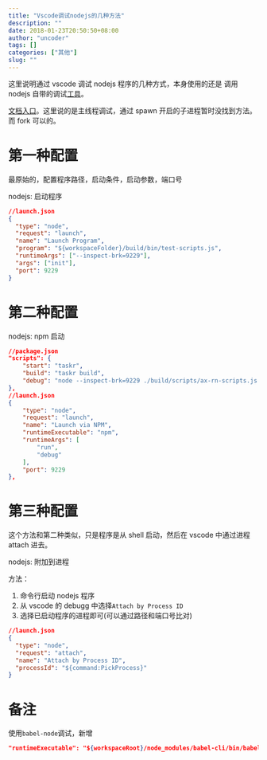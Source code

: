 ```yaml
---
title: "Vscode调试nodejs的几种方法"
description: ""
date: 2018-01-23T20:50:50+08:00
author: "uncoder"
tags: []
categories: ["其他"]
slug: ""
---
```


这里说明通过 vscode 调试 nodejs 程序的几种方式，本身使用的还是 调用nodejs 自带的调试[工具](https://code.visualstudio.com/docs/nodejs/nodejs-debugging)。

<!--more-->

[文档入口](https://nodejs.org/en/docs/inspector/)。这里说的是主线程调试，通过 spawn 开启的子进程暂时没找到方法。而 fork 可以的。

# 第一种配置

最原始的，配置程序路径，启动条件，启动参数，端口号

nodejs: 启动程序

```json
//launch.json
{
  "type": "node",
  "request": "launch",
  "name": "Launch Program",
  "program": "${workspaceFolder}/build/bin/test-scripts.js",
  "runtimeArgs": ["--inspect-brk=9229"],
  "args": ["init"],
  "port": 9229
}
```

# 第二种配置

nodejs: npm 启动

```json
//package.json
"scripts": {
    "start": "taskr",
    "build": "taskr build",
    "debug": "node --inspect-brk=9229 ./build/scripts/ax-rn-scripts.js init"
},
//launch.json
{
    "type": "node",
    "request": "launch",
    "name": "Launch via NPM",
    "runtimeExecutable": "npm",
    "runtimeArgs": [
        "run",
        "debug"
    ],
    "port": 9229
},
```

# 第三种配置

这个方法和第二种类似，只是程序是从 shell 启动，然后在 vscode 中通过进程 attach 进去。

nodejs: 附加到进程

方法：

1. 命令行启动 nodejs 程序
2. 从 vscode 的 debugg 中选择`Attach by Process ID`
3. 选择已启动程序的进程即可(可以通过路径和端口号比对)

```json
//launch.json
{
  "type": "node",
  "request": "attach",
  "name": "Attach by Process ID",
  "processId": "${command:PickProcess}"
}
```
# 备注

使用`babel-node`调试，新增

```json
"runtimeExecutable": "${workspaceRoot}/node_modules/babel-cli/bin/babel-node.js"
```
